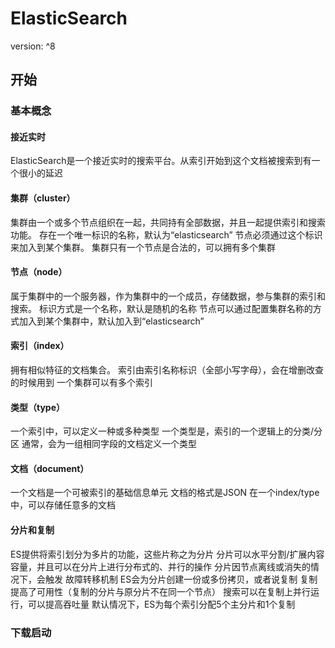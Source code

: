 # ElasticSearch

version: ^8

## 开始

### 基本概念

#### 接近实时

ElasticSearch是一个接近实时的搜索平台。从索引开始到这个文档被搜索到有一个很小的延迟

#### 集群（cluster）

集群由一个或多个节点组织在一起，共同持有全部数据，并且一起提供索引和搜索功能。
存在一个唯一标识的名称，默认为“elasticsearch”
节点必须通过这个标识来加入到某个集群。
集群只有一个节点是合法的，可以拥有多个集群

#### 节点（node）

属于集群中的一个服务器，作为集群中的一个成员，存储数据，参与集群的索引和搜索。
标识方式是一个名称，默认是随机的名称
节点可以通过配置集群名称的方式加入到某个集群中，默认加入到“elasticsearch”

#### 索引（index）

拥有相似特征的文档集合。
索引由索引名称标识（全部小写字母），会在增删改查的时候用到
一个集群可以有多个索引

#### 类型（type）

一个索引中，可以定义一种或多种类型
一个类型是，索引的一个逻辑上的分类/分区
通常，会为一组相同字段的文档定义一个类型

#### 文档（document）

一个文档是一个可被索引的基础信息单元
文档的格式是JSON
在一个index/type中，可以存储任意多的文档

#### 分片和复制

ES提供将索引划分为多片的功能，这些片称之为分片
分片可以水平分割/扩展内容容量，并且可以在分片上进行分布式的、并行的操作
分片因节点离线或消失的情况下，会触发 故障转移机制
ES会为分片创建一份或多份拷贝，或者说复制
复制提高了可用性（复制的分片与原分片不在同一个节点）
搜索可以在复制上并行运行，可以提高吞吐量
默认情况下，ES为每个索引分配5个主分片和1个复制

### 下载启动

